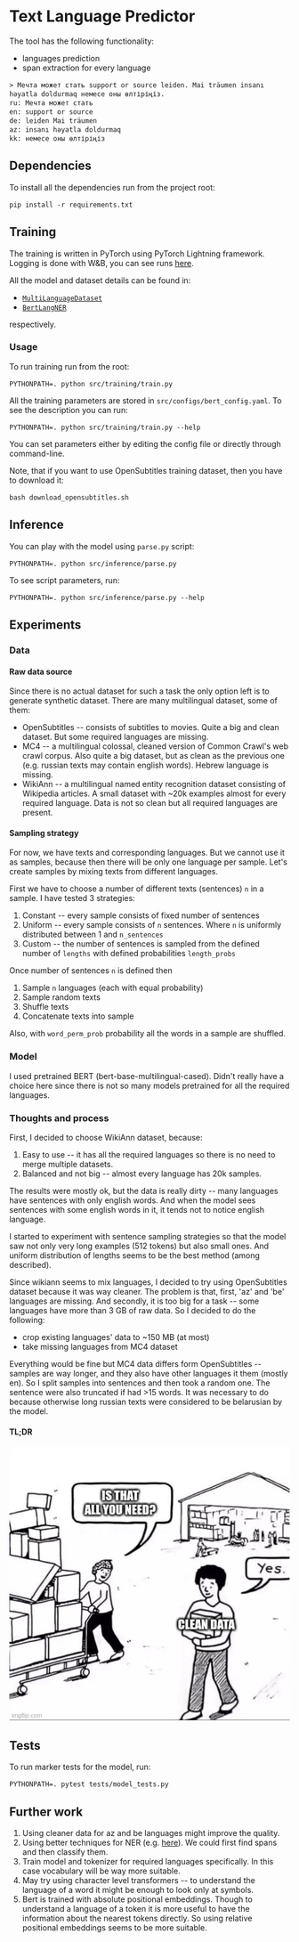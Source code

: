 # Text Language Predictor

The tool has the following functionality:
* languages prediction
* span extraction for every language

```
> Мечта может стать support or source leiden. Mai träumen insanı həyatla doldurmaq немесе оны өлтіріңіз.
ru: Мечта может стать
en: support or source
de: leiden Mai träumen
az: insanı həyatla doldurmaq
kk: немесе оны өлтіріңіз
```

## Dependencies
To install all the dependencies run from the project root:
```
pip install -r requirements.txt
```

## Training
The training is written in PyTorch using PyTorch Lightning framework. Logging is done with 
W&B, you can see runs [here](https://wandb.ai/falca/text-lang-predictor?workspace=user-falca).

All the model and dataset details can be found in:
* [`MultiLanguageDataset`](https://github.com/Mogreine/text-language-predictor/blob/main/src/training/dataset.py#L35)
* [`BertLangNER`](https://github.com/Mogreine/text-language-predictor/blob/main/src/training/model.py#L11)

respectively.

### Usage

To run training run from the root:
```
PYTHONPATH=. python src/training/train.py
```

All the training parameters are stored in `src/configs/bert_config.yaml`. To see the description
 you can run:
```
PYTHONPATH=. python src/training/train.py --help
```
You can set parameters either by editing the config file or directly through command-line.

Note, that if you want to use OpenSubtitles training dataset, then you have to download it:
```
bash download_opensubtitles.sh
```

## Inference
You can play with the model using `parse.py` script:
```
PYTHONPATH=. python src/inference/parse.py
```

To see script parameters, run:
```
PYTHONPATH=. python src/inference/parse.py --help
```

## Experiments
### Data
#### Raw data source
Since there is no actual dataset for such a task the only option left is to generate synthetic dataset. 
There are many multilingual dataset, some of them:
* OpenSubtitles -- consists of subtitles to movies. Quite a big and clean dataset. But some required languages are missing.
* MC4 -- a multilingual colossal, cleaned version of Common Crawl's web crawl corpus. Also quite a big dataset, but as clean as the previous one (e.g. russian texts may contain english words). Hebrew language is missing.
* WikiAnn -- a multilingual named entity recognition dataset consisting of Wikipedia articles. A small dataset with ~20k examples almost for every required language. Data is not so clean but all required languages are present.

#### Sampling strategy
For now, we have texts and corresponding languages. But we cannot use it as samples, because then there will be only one language per sample.
Let's create samples by mixing texts from different languages.

First we have to choose a number of different texts (sentences) `n` in a sample. I have tested 3 strategies:
1. Constant -- every sample consists of fixed number of sentences
2. Uniform -- every sample consists of `n` sentences. Where `n` is uniformly distributed between 1 and `n_sentences`
3. Custom -- the number of sentences is sampled from the defined number of `lengths` with defined probabilities `length_probs`

Once number of sentences `n` is defined then
1. Sample `n` languages (each with equal probability)
2. Sample random texts
3. Shuffle texts
4. Concatenate texts into sample

Also, with `word_perm_prob` probability all the words in a sample are shuffled.

### Model
I used pretrained BERT (bert-base-multilingual-cased). Didn't really have a choice here since there is not 
so many models pretrained for all the required languages. 

### Thoughts and process
First, I decided to choose WikiAnn dataset, because:
1. Easy to use -- it has all the required languages so there is no need to merge multiple datasets.
2. Balanced and not big -- almost every language has 20k samples.

The results were mostly ok, but the data is really dirty -- many languages have sentences with only english words. 
And when the model sees sentences with some english words in it, it tends not to notice english language.

I started to experiment with sentence sampling strategies so that the model saw not only very long examples (512 tokens) 
but also small ones. And uniform distribution of lengths seems to be the best method (among described). 

Since wikiann seems to mix languages, I decided to try using OpenSubtitles dataset because it was way cleaner. 
The problem is that, first, 'az' and 'be' languages are missing. And secondly, 
it is too big for a task -- some languages have more than 3 GB of raw data. So I decided to do the following:
* crop existing languages' data to ~150 MB (at most)
* take missing languages from MC4 dataset

Everything would be fine but MC4 data differs form OpenSubtitles -- samples are way longer, and they also have other languages it them (mostly en).
 So I split samples into sentences and then took a random one. The sentence were also truncated if had >15 words. 
It was necessary to do because otherwise long russian texts were considered to be belarusian by the model.

#### TL;DR
![](data/meme.jpg)
## Tests
To run marker tests for the model, run:
```
PYTHONPATH=. pytest tests/model_tests.py
```

## Further work
1. Using cleaner data for az and be languages might improve the quality. 
2. Using better techniques for NER (e.g. [here](https://arxiv.org/pdf/1910.11476v6.pdf)). We could first find spans and then classify them.
3. Train model and tokenizer for required languages specifically. In this case vocabulary will be way more suitable.
4. May try using character level transformers -- to understand the language of a word it might be enough to look only at symbols.
5. Bert is trained with absolute positional embeddings. Though to understand a language of a token it is more useful to have the information about the nearest tokens directly. So using relative positional embeddings seems to be more suitable.